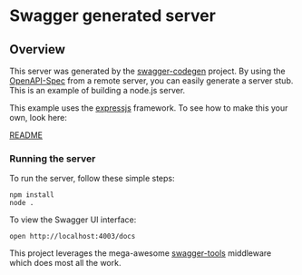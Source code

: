 # Swagger generated server

## Overview
This server was generated by the [swagger-codegen](https://github.com/swagger-api/swagger-codegen) project.  By using the [OpenAPI-Spec](https://github.com/OAI/OpenAPI-Specification) from a remote server, you can easily generate a server stub.  This is an example of building a node.js server.

This example uses the [expressjs](http://expressjs.com/) framework.  To see how to make this your own, look here:

[README](https://github.com/swagger-api/swagger-codegen/blob/master/README.md)

### Running the server
To run the server, follow these simple steps:

```
npm install
node .
```

To view the Swagger UI interface:

```
open http://localhost:4003/docs
```

This project leverages the mega-awesome [swagger-tools](https://github.com/apigee-127/swagger-tools) middleware which does most all the work.
